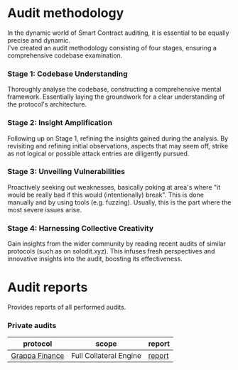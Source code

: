 # Audit methodology
In the dynamic world of Smart Contract auditing, it is essential to be equally precise and dynamic.\
I've created an audit methodology consisting of four stages, ensuring a comprehensive codebase examination.

### Stage 1: Codebase Understanding
Thoroughly analyse the codebase, constructing a comprehensive mental framework. Essentially laying the groundwork for a clear understanding of the protocol's architecture.

### Stage 2: Insight Amplification
Following up on Stage 1, refining the insights gained during the analysis. By revisiting and refining initial observations, aspects that may seem off, strike as not logical or possible attack entries are diligently pursued.

### Stage 3: Unveiling Vulnerabilities
Proactively seeking out weaknesses, basically poking at area's where "it would be really bad if this would (intentionally) break". This is done manually and by using tools (e.g. fuzzing). Usually, this is the part where the most severe issues arise.

### Stage 4: Harnessing Collective Creativity
Gain insights from the wider community by reading recent audits of similar protocols (such as on solodit.xyz). This infuses fresh perspectives and innovative insights into the audit, boosting its effectiveness.

# Audit reports

Provides reports of all performed audits.

### Private audits

| protocol | scope | report |
| ---- | ---- | ---------|
| [Grappa Finance](https://www.grappa.finance/) | Full Collateral Engine | [report](https://github.com/Delvir0/Grappa-Finance/blob/main/GrappaFinance-FullCollateralEngine-report.md.pdf)


